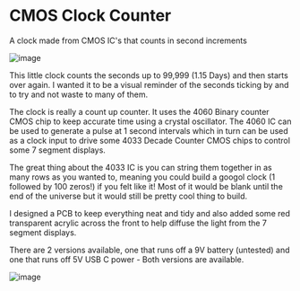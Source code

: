 # CMOS Clock Counter
 A clock made from CMOS IC's that counts in second increments

 ![image](https://github.com/user-attachments/assets/1e5e45ff-ed89-4309-9bb1-3d80a0cc427b)


This little clock counts the seconds up to 99,999 (1.15 Days) and then starts over again. I wanted it to be a visual reminder of the seconds ticking by and to try and not waste to many of them.

The clock is really a count up counter.  It uses the 4060 Binary counter CMOS chip to keep accurate time using a crystal oscillator. The 4060 IC can be used to generate a pulse at 1 second intervals which in turn can be used as a clock input to drive some 4033 Decade Counter CMOS chips to control some 7 segment displays.

The great thing about the 4033 IC is you can string them together in as many rows as you wanted to, meaning you could build a googol clock (1 followed by 100 zeros!) if you felt like it! Most of it would be blank until the end of the universe but it would still be pretty cool thing to build.

I designed a PCB to keep everything neat and tidy and also added some red transparent acrylic across the front to help diffuse the light from the 7 segment displays.

There are 2 versions available, one that runs off a 9V battery (untested) and one that runs off 5V USB C power - Both versions are available.

![image](https://github.com/user-attachments/assets/5ecac74b-ba1e-46a8-9963-a78da28d2065)
